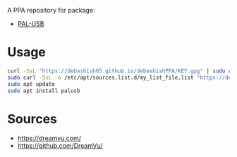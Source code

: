 A PPA repository for package:

- [PAL-USB](https://github.com/DreamVu/PAL-USB)

# Usage

```bash
curl -SsL "https://debashish05.github.io/debashishPPA/KEY.gpg" | sudo apt-key add -
sudo curl -SsL -o /etc/apt/sources.list.d/my_list_file.list "https://debashish05.github.io/debashishPPA/my_list_file.list"
sudo apt update
sudo apt install palusb
```

# Sources

- https://dreamvu.com/
- https://github.com/DreamVu/
